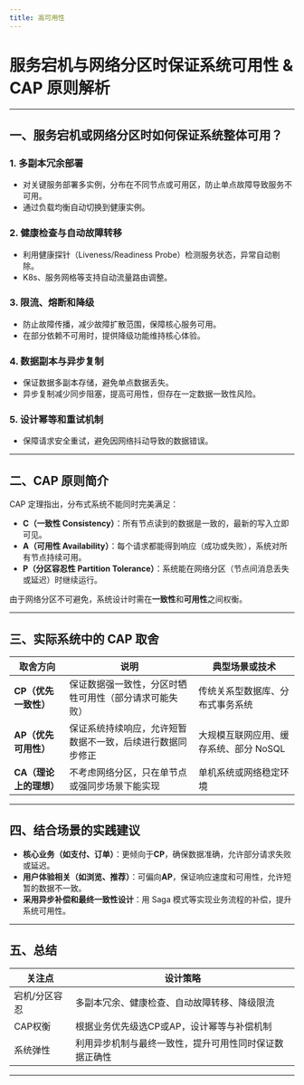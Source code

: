 ```yaml
---
title: 高可用性
---
```


# 服务宕机与网络分区时保证系统可用性 & CAP 原则解析

---

## 一、服务宕机或网络分区时如何保证系统整体可用？

### 1. 多副本冗余部署

* 对关键服务部署多实例，分布在不同节点或可用区，防止单点故障导致服务不可用。
* 通过负载均衡自动切换到健康实例。

### 2. 健康检查与自动故障转移

* 利用健康探针（Liveness/Readiness Probe）检测服务状态，异常自动剔除。
* K8s、服务网格等支持自动流量路由调整。

### 3. 限流、熔断和降级

* 防止故障传播，减少故障扩散范围，保障核心服务可用。
* 在部分依赖不可用时，提供降级功能维持核心体验。

### 4. 数据副本与异步复制

* 保证数据多副本存储，避免单点数据丢失。
* 异步复制减少同步阻塞，提高可用性，但存在一定数据一致性风险。

### 5. 设计幂等和重试机制

* 保障请求安全重试，避免因网络抖动导致的数据错误。

---

## 二、CAP 原则简介

CAP 定理指出，分布式系统不能同时完美满足：

* **C（一致性 Consistency）**：所有节点读到的数据是一致的，最新的写入立即可见。
* **A（可用性 Availability）**：每个请求都能得到响应（成功或失败），系统对所有节点持续可用。
* **P（分区容忍性 Partition Tolerance）**：系统能在网络分区（节点间消息丢失或延迟）时继续运行。

由于网络分区不可避免，系统设计时需在**一致性**和**可用性**之间权衡。

---

## 三、实际系统中的 CAP 取舍

| 取舍方向           | 说明                            | 典型场景或技术                |
| -------------- | ----------------------------- | ---------------------- |
| **CP（优先一致性）**  | 保证数据强一致性，分区时牺牲可用性（部分请求可能失败）   | 传统关系型数据库、分布式事务系统       |
| **AP（优先可用性）**  | 保证系统持续响应，允许短暂数据不一致，后续进行数据同步修正 | 大规模互联网应用、缓存系统、部分 NoSQL |
| **CA（理论上的理想）** | 不考虑网络分区，只在单节点或强同步场景下能实现       | 单机系统或网络稳定环境            |

---

## 四、结合场景的实践建议

* **核心业务（如支付、订单）**：更倾向于**CP**，确保数据准确，允许部分请求失败或延迟。
* **用户体验相关（如浏览、推荐）**：可偏向**AP**，保证响应速度和可用性，允许短暂的数据不一致。
* **采用异步补偿和最终一致性设计**：用 Saga 模式等实现业务流程的补偿，提升系统可用性。

---

## 五、总结

| 关注点     | 设计策略                        |
| ------- | --------------------------- |
| 宕机/分区容忍 | 多副本冗余、健康检查、自动故障转移、降级限流      |
| CAP权衡   | 根据业务优先级选CP或AP，设计幂等与补偿机制     |
| 系统弹性    | 利用异步机制与最终一致性，提升可用性同时保证数据正确性 |

---